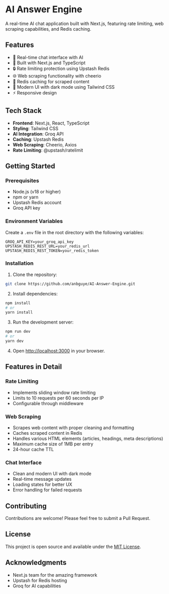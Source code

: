 # AI Answer Engine

A real-time AI chat application built with Next.js, featuring rate limiting, web scraping capabilities, and Redis caching.

## Features

- 💬 Real-time chat interface with AI
- 🚀 Built with Next.js and TypeScript
- 🔒 Rate limiting protection using Upstash Redis
- 🌐 Web scraping functionality with cheerio
- 💾 Redis caching for scraped content
- 🎨 Modern UI with dark mode using Tailwind CSS
- ⚡ Responsive design

## Tech Stack

- **Frontend**: Next.js, React, TypeScript
- **Styling**: Tailwind CSS
- **AI Integration**: Groq API
- **Caching**: Upstash Redis
- **Web Scraping**: Cheerio, Axios
- **Rate Limiting**: @upstash/ratelimit

## Getting Started

### Prerequisites

- Node.js (v18 or higher)
- npm or yarn
- Upstash Redis account
- Groq API key

### Environment Variables

Create a `.env` file in the root directory with the following variables:
```env
GROQ_API_KEY=your_groq_api_key
UPSTASH_REDIS_REST_URL=your_redis_url
UPSTASH_REDIS_REST_TOKEN=your_redis_token
```

### Installation

1. Clone the repository:
```bash
git clone https://github.com/anbguye/AI-Answer-Engine.git
```

2. Install dependencies:
```bash
npm install
# or
yarn install
```

3. Run the development server:
```bash
npm run dev
# or
yarn dev
```

4. Open [http://localhost:3000](http://localhost:3000) in your browser.

## Features in Detail

### Rate Limiting
- Implements sliding window rate limiting
- Limits to 10 requests per 60 seconds per IP
- Configurable through middleware

### Web Scraping
- Scrapes web content with proper cleaning and formatting
- Caches scraped content in Redis
- Handles various HTML elements (articles, headings, meta descriptions)
- Maximum cache size of 1MB per entry
- 24-hour cache TTL

### Chat Interface
- Clean and modern UI with dark mode
- Real-time message updates
- Loading states for better UX
- Error handling for failed requests

## Contributing

Contributions are welcome! Please feel free to submit a Pull Request.

## License

This project is open source and available under the [MIT License](LICENSE).

## Acknowledgments

- Next.js team for the amazing framework
- Upstash for Redis hosting
- Groq for AI capabilities
